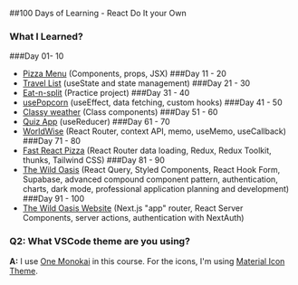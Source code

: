 ##100 Days of Learning - React Do It your Own

### What I Learned?
###Day 01- 10
- [Pizza Menu](https://fast-react-pizza-menu.netlify.app/) (Components, props, JSX)
###Day 11 - 20
- [Travel List](https://travel-list-jonas.netlify.app/) (useState and state management)
###Day 21 - 30
- [Eat-n-split](https://eat-n-split.netlify.app/) (Practice project)
###Day 31 - 40
- [usePopcorn](https://usepopcorn.netlify.app) (useEffect, data fetching, custom hooks)
###Day 41 - 50
- [Classy weather](https://classy-weather.netlify.app/) (Class components)
###Day 51 - 60
- [Quiz App](https://the-react-quiz.netlify.app/) (useReducer)
###Day 61 - 70
- [WorldWise](https://worldwise-jonas.netlify.app/) (React Router, context API, memo, useMemo, useCallback)
###Day 71 - 80
- [Fast React Pizza](https://fast-react-pizza.netlify.app/) (React Router data loading, Redux, Redux Toolkit, thunks, Tailwind CSS)
###Day 81 - 90
- [The Wild Oasis](https://the-wild-oasis.vercel.app) (React Query, Styled Components, React Hook Form, Supabase, advanced compound component pattern, authentication, charts, dark mode, professional application planning and development)
###Day 91 - 100
- [The Wild Oasis Website](https://the-wild-oasis-website.vercel.app/) (Next.js "app" router, React Server Components, server actions, authentication with NextAuth)

### Q2: What VSCode theme are you using?

**A:** I use [One Monokai](https://marketplace.visualstudio.com/items?itemName=azemoh.one-monokai) in this course. For the icons, I'm using [Material Icon Theme](https://marketplace.visualstudio.com/items?itemName=PKief.material-icon-theme).
